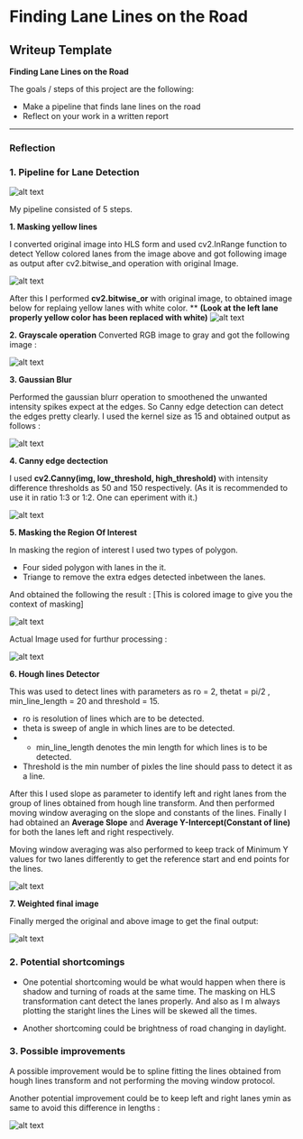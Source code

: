 # **Finding Lane Lines on the Road** 

## Writeup Template

**Finding Lane Lines on the Road**

The goals / steps of this project are the following:
* Make a pipeline that finds lane lines on the road
* Reflect on your work in a written report


[//]: # (Image References)

[image1]: ./examples/grayscale.jpg "Grayscale"
[image2]: ReportImages/originalImage.jpg "OriginalImage"
[image3]: ReportImages/yellowMasking.jpg "yellowMasking"
[image4]: ReportImages/AfterMerge.jpg "AfterMerge"
[image5]: ReportImages/grayImage.jpg "grayImage"
[image6]: ReportImages/guassianImage.jpg "guassianImage"
[image7]: ReportImages/canny_edge.jpg "canny_edge"
[image8]: ReportImages/ROI.jpg "ROI"
[image9]: ReportImages/ROIA.jpg "ROIA"
[image10]: ReportImages/HoughOutput.jpg "HoughOutput"
[image11]: ReportImages/final.jpg "final"
---

### Reflection

### 1. Pipeline for Lane Detection

![alt text][image2]

My pipeline consisted of 5 steps.

**1. Masking yellow lines** 

I converted original image into HLS form and used cv2.InRange function to detect Yellow colored lanes from the image above and got following image as output after cv2.bitwise_and operation with original Image.

![alt text][image3]

After this I performed **cv2.bitwise_or** with original image, to obtained image below for replaing yellow lanes with white color.
** **(Look at the left lane properly yellow color has been replaced with white)**
![alt text][image4]

**2. Grayscale operation**
Converted RGB image to gray and got the following image :

![alt text][image5]

**3. Gaussian Blur**

Performed the gaussian blurr operation to smoothened the unwanted intensity spikes expect at the edges. So Canny edge detection can detect the edges pretty clearly. I used the kernel size as 15 and obtained output as follows :

![alt text][image6]

**4. Canny edge dectection**

I used **cv2.Canny(img, low_threshold, high_threshold)** with intensity difference thresholds as 50 and 150 respectively. (As it is recommended to use it in ratio 1:3 or 1:2. One can eperiment with it.) 

![alt text][image7]

**5. Masking the Region Of Interest**

In masking the region of interest I used two types of polygon.

* Four sided polygon with lanes in the it.
* Triange to remove the extra edges detected inbetween the lanes.

And obtained the following the result :
[This is colored image to give you the context of masking]

![alt text][image8]

Actual Image used for furthur processing :

![alt text][image9]

**6. Hough lines Detector**

This was used to detect lines with parameters as ro = 2, thetat = pi/2 , min_line_length = 20 and threshold = 15.
* ro is resolution of lines which are to be detected.
* theta is sweep of angle in which lines are to be detected.
* * min_line_length denotes the min length for which lines is to be detected.
* Threshold is the min number of pixles the line should pass to detect it as a line.

After this I used slope as parameter to identify left and right lanes from the group of lines obtained from hough line transform.
And then performed moving window averaging on the slope and constants of the lines. Finally I had obtained an **Average Slope** and **Average Y-Intercept(Constant of line)** for both the lanes left and right respectively.

Moving window averaging was also performed to keep track of Minimum Y values for two lanes differently to get the reference start and end points for the lines.

![alt text][image10]

**7. Weighted final image**

Finally merged the original and above image to get the final output:

![alt text][image11]

### 2. Potential shortcomings

* One potential shortcoming would be what would happen when there is shadow and turning of roads at the same time. The masking on HLS transformation cant detect the lanes properly. And also as I m always plotting the staright lines the Lines will be skewed all the times. 

* Another shortcoming could be brightness of road changing in daylight.


### 3. Possible improvements

A possible improvement would be to spline fitting the lines obtained from hough lines transform and not performing the moving window protocol.

Another potential improvement could be to keep left and right lanes ymin as same to avoid this difference in lengths :

![alt text][image10]